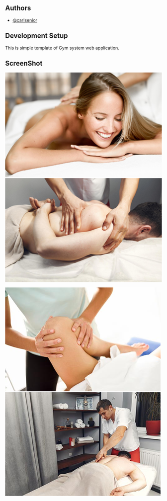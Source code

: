 ## Authors

- [@carlsenior](https://www.github.com/carlsenior)

## Development Setup

This is simple template of Gym system web application.

## ScreenShot

<img src="images/hero_bg_1.jpg" style="width=200em; margin-right: 10em"/><img src="images/hero_bg_2.jpg" style="width=200em; margin-right: 10em" /><br/><div style="margin-bottom: 20em;"><img src="images/img_4.jpg" style="width=200em; margin-right: 10em"/><img src="images/img_2.jpg" style="width=200em; margin-right: 10em"/>
